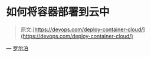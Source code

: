 # 如何将容器部署到云中

> 原文:[https://devops.com/deploy-container-cloud/](https://devops.com/deploy-container-cloud/)

— [罗尔泊](https://devops.com/author/breselman/)